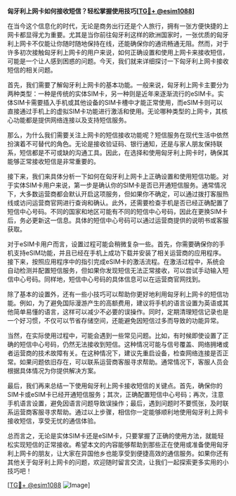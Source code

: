 **匈牙利上网卡如何接收短信？轻松掌握使用技巧[[TG💪+ @esim1088](https://t.me/s/esim1088)]**

在当今这个信息化的时代，无论是商务出行还是个人旅行，拥有一张方便快捷的上网卡都显得尤为重要。尤其是当你前往匈牙利这样的欧洲国家时，一张优质的匈牙利上网卡不仅能让你随时随地保持在线，还能确保你的通讯畅通无阻。然而，对于许多初次接触匈牙利上网卡的用户来说，如何正确设置和使用上网卡来接收短信，可能是一个让人感到困惑的问题。今天，我们就来详细探讨一下匈牙利上网卡接收短信的相关问题。

首先，我们需要了解匈牙利上网卡的基本功能。一般来说，匈牙利上网卡主要分为两种类型：一种是传统的实体SIM卡，另一种则是近年来逐渐流行的eSIM卡。实体SIM卡需要插入手机或其他设备的SIM卡槽中才能正常使用，而eSIM卡则可以直接通过手机上的虚拟SIM卡功能进行激活和使用。无论哪种类型的上网卡，其核心功能都是提供网络连接以及支持短信服务。

那么，为什么我们需要关注上网卡的短信接收功能呢？短信服务在现代生活中依然扮演着不可替代的角色。无论是接收验证码、银行通知，还是与家人朋友保持联系，短信都是不可或缺的沟通工具。因此，在选择和使用匈牙利上网卡时，确保其能够正常接收短信是非常重要的。

接下来，我们来具体分析一下如何在匈牙利上网卡上正确设置和使用短信功能。对于实体SIM卡用户来说，第一步是确认你的SIM卡是否已开通短信服务。通常情况下，大多数运营商都会默认开启这项服务，但如果你不确定，可以通过拨打客服热线或访问运营商官网进行查询和确认。此外，还需要检查手机是否已经正确配置了短信中心号码。不同的国家和地区可能有不同的短信中心号码，因此在更换SIM卡后，务必更新这一信息。具体的短信中心号码可以通过运营商提供的说明书或客服获取。

对于eSIM卡用户而言，设置过程可能会稍微复杂一些。首先，你需要确保你的手机支持eSIM功能，并且已经在手机上成功下载并安装了相关运营商的应用程序。接下来，按照应用程序中的指引完成eSIM卡的激活流程。在激活过程中，系统会自动检测并配置短信服务，但如果你发现短信无法正常接收，可以尝试手动输入短信中心号码。同样地，短信中心号码的具体信息可以在运营商官网找到。

除了基本的设置外，还有一些小技巧可以帮助你更好地利用匈牙利上网卡的短信功能。例如，为了避免国际漫游产生的高额费用，建议将手机的语言设置为英语或其他简单易懂的语言，这样可以减少不必要的误操作。同时，定期清理短信记录也是一个好习惯，不仅可以节省存储空间，还能避免因短信过多而导致的功能异常。

当然，在实际使用过程中，可能会遇到一些常见问题。比如，有时候即使设置了正确的短信中心号码，仍然无法接收到短信。这种情况可能与信号覆盖、网络拥堵或者运营商的技术故障有关。在这种情况下，建议先重启设备，检查网络连接是否正常。如果问题依旧存在，可以联系运营商客服寻求帮助。通常情况下，客服人员会根据具体情况为你提供解决方案。

最后，我们再来总结一下使用匈牙利上网卡接收短信的关键点。首先，确保你的SIM卡或eSIM卡已经开通短信服务；其次，正确配置短信中心号码；再次，注意手机语言设置，避免因语言问题导致误操作；最后，遇到问题时不要慌张，及时联系运营商客服寻求帮助。通过以上步骤，相信你一定能够顺利地使用匈牙利上网卡接收短信，享受无忧的通信体验。

总而言之，无论是实体SIM卡还是eSIM卡，只要掌握了正确的使用方法，就能轻松实现短信的正常接收。希望本文的内容能够帮助到那些正在使用或准备使用匈牙利上网卡的朋友，让大家在异国他乡也能享受到便捷高效的通信服务。如果你还有其他关于匈牙利上网卡的问题，欢迎随时留言交流，让我们一起探索更多实用的小技巧吧！

[[TG💪+ @esim1088](https://t.me/s/esim1088) ![Image](https://i.postimg.cc/4NQfJmqS/Snipaste-2025-05-13-00-14-12.png)]
